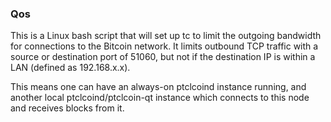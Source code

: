 ### Qos ###

This is a Linux bash script that will set up tc to limit the outgoing bandwidth for connections to the Bitcoin network. It limits outbound TCP traffic with a source or destination port of 51060, but not if the destination IP is within a LAN (defined as 192.168.x.x).

This means one can have an always-on ptclcoind instance running, and another local ptclcoind/ptclcoin-qt instance which connects to this node and receives blocks from it.

